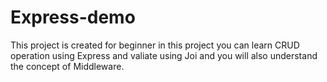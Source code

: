 # Express-demo
This project is created for beginner in this project you can learn CRUD operation using Express
and valiate using Joi and you will also understand the concept of Middleware.
